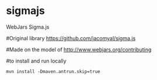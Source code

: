 # sigmajs
WebJars Sigma.js

#Original library
https://github.com/jacomyal/sigma.js

#Made on the model of
http://www.webjars.org/contributing


#to install and run locally
```
mvn install -Dmaven.antrun.skip=true
```

